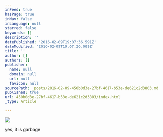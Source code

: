 ```yaml
---
inFeed: true
hasPage: true
inNav: false
inLanguage: null
starred: false
keywords: []
description: ''
datePublished: '2016-02-09T19:07:36.591Z'
dateModified: '2016-02-09T19:07:26.089Z'
title: ''
author: []
authors: []
publisher:
  name: null
  domain: null
  url: null
  favicon: null
sourcePath: _posts/2016-02-09-450b0d3e-27bf-4617-b53e-de621c2d3803.md
published: true
url: 450b0d3e-27bf-4617-b53e-de621c2d3803/index.html
_type: Article

---
```

![](https://the-grid-user-content.s3-us-west-2.amazonaws.com/5705e9cf-7407-4138-a4cb-b0abd24ebee6.jpg)

yes, it is garbage